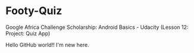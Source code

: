 # Footy-Quiz
Google Africa Challenge Scholarship: Android Basics - Udacity (Lesson 12: Project: Quiz App)

Hello GitHub world!!
I'm new here.

